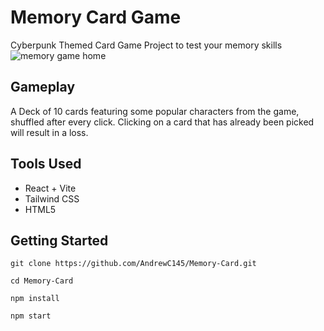 # Memory Card Game

Cyberpunk Themed Card Game Project to test your memory skills
![memory game home](<url(assets/images/memoryCardHome.jpg)>)

## Gameplay

A Deck of 10 cards featuring some popular characters from the game, shuffled after every click. Clicking on a card that has already been picked will result in a loss.

## Tools Used

- React + Vite
- Tailwind CSS
- HTML5

## Getting Started

```
git clone https://github.com/AndrewC145/Memory-Card.git

cd Memory-Card

npm install

npm start
```
